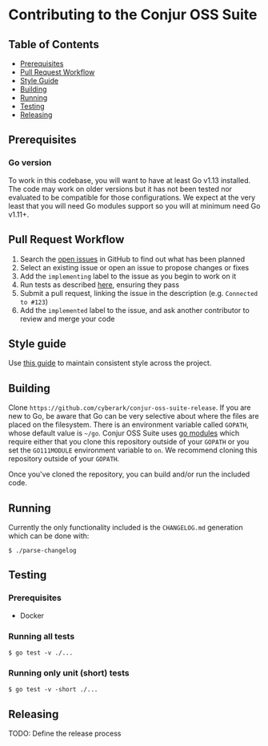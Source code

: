# Contributing to the Conjur OSS Suite

## Table of Contents

- [Prerequisites](#prerequisites)
- [Pull Request Workflow](#pull-request-workflow)
- [Style Guide](#style-guide)
- [Building](#building)
- [Running](#running)
- [Testing](#testing)
- [Releasing](#releasing)

## Prerequisites

### Go version
To work in this codebase, you will want to have at least Go v1.13 installed. The
code may work on older versions but it has not been tested nor evaluated to be
compatible for those configurations. We expect at the very least that you will
need Go modules support so you will at minimum need Go v1.11+.

## Pull Request Workflow

1. Search the [open issues][issues] in GitHub to find out what has been planned
2. Select an existing issue or open an issue to propose changes or fixes
3. Add the `implementing` label to the issue as you begin to work on it
4. Run tests as described [here][tests], ensuring they pass
5. Submit a pull request, linking the issue in the description (e.g. `Connected to #123`)
6. Add the `implemented` label to the issue, and ask another contributor to review and merge your code

## Style guide

Use [this guide][style] to maintain consistent style across the project.

[issues]: https://github.com/cyberark/conjur-oss-suite-release/issues
[style]: STYLE.md
[tests]: #testing

## Building

Clone `https://github.com/cyberark/conjur-oss-suite-release`. If you are new to Go,
be aware that Go can be very selective about where the files are placed on the filesystem.
There is an environment variable called `GOPATH`, whose default value
is `~/go`. Conjur OSS Suite uses [go modules](https://golang.org/cmd/go/#hdr-Modules__module_versions__and_more)
which require either that you clone this repository outside of your `GOPATH` or you set the
`GO111MODULE` environment variable to `on`. We recommend cloning this repository
 outside of your `GOPATH`.

Once you've cloned the repository, you can build and/or run the included code.

## Running

Currently the only functionality included is the `CHANGELOG.md` generation which can be
done with:
```
$ ./parse-changelog
```

## Testing

### Prerequisites

- Docker

### Running all tests

```sh-session
$ go test -v ./...
```

### Running only unit (short) tests

```sh-session
$ go test -v -short ./...
```

## Releasing

TODO: Define the release process
